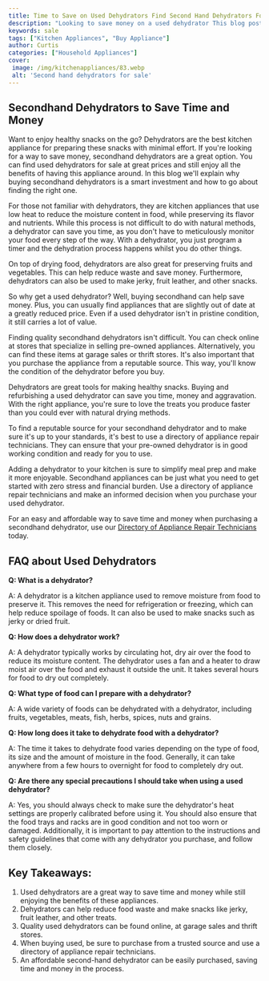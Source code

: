 ```yaml
---
title: Time to Save on Used Dehydrators Find Second Hand Dehydrators For Sale
description: "Looking to save money on a used dehydrator This blog post will show you where to find great deals on second hand dehydrators for sale Get all the information you need to start dehydrating today"
keywords: sale
tags: ["Kitchen Appliances", "Buy Appliance"]
author: Curtis
categories: ["Household Appliances"]
cover: 
 image: /img/kitchenappliances/83.webp
 alt: 'Second hand dehydrators for sale'
---
```

## Secondhand Dehydrators to Save Time and Money

Want to enjoy healthy snacks on the go? Dehydrators are the best kitchen appliance for preparing these snacks with minimal effort. If you're looking for a way to save money, secondhand dehydrators are a great option. You can find used dehydrators for sale at great prices and still enjoy all the benefits of having this appliance around. In this blog we'll explain why buying secondhand dehydrators is a smart investment and how to go about finding the right one.

For those not familiar with dehydrators, they are kitchen appliances that use low heat to reduce the moisture content in food, while preserving its flavor and nutrients. While this process is not difficult to do with natural methods, a dehydrator can save you time, as you don't have to meticulously monitor your food every step of the way. With a dehydrator, you just program a timer and the dehydration process happens whilst you do other things.

On top of drying food, dehydrators are also great for preserving fruits and vegetables. This can help reduce waste and save money. Furthermore, dehydrators can also be used to make jerky, fruit leather, and other snacks.

So why get a used dehydrator? Well, buying secondhand can help save money. Plus, you can usually find appliances that are slightly out of date at a greatly reduced price. Even if a used dehydrator isn't in pristine condition, it still carries a lot of value.

Finding quality secondhand dehydrators isn't difficult. You can check online at stores that specialize in selling pre-owned appliances. Alternatively, you can find these items at garage sales or thrift stores. It's also important that you purchase the appliance from a reputable source. This way, you'll know the condition of the dehydrator before you buy.

Dehydrators are great tools for making healthy snacks. Buying and refurbishing a used dehydrator can save you time, money and aggravation. With the right appliance, you're sure to love the treats you produce faster than you could ever with natural drying methods. 

To find a reputable source for your secondhand dehydrator and to make sure it's up to your standards, it's best to use a directory of appliance repair technicians. They can ensure that your pre-owned dehydrator is in good working condition and ready for you to use. 

Adding a dehydrator to your kitchen is sure to simplify meal prep and make it more enjoyable. Secondhand appliances can be just what you need to get started with zero stress and financial burden. Use a directory of appliance repair technicians and make an informed decision when you purchase your used dehydrator. 

For an easy and affordable way to save time and money when purchasing a secondhand dehydrator, use our [Directory of Appliance Repair Technicians](./pages/appliance-repair-technicians) today.

## FAQ about Used Dehydrators

**Q: What is a dehydrator?**

A: A dehydrator is a kitchen appliance used to remove moisture from food to preserve it. This removes the need for refrigeration or freezing, which can help reduce spoilage of foods. It can also be used to make snacks such as jerky or dried fruit.

**Q: How does a dehydrator work?**

A: A dehydrator typically works by circulating hot, dry air over the food to reduce its moisture content. The dehydrator uses a fan and a heater to draw moist air over the food and exhaust it outside the unit. It takes several hours for food to dry out completely.


**Q: What type of food can I prepare with a dehydrator?**

A: A wide variety of foods can be dehydrated with a dehydrator, including fruits, vegetables, meats, fish, herbs, spices, nuts and grains.

**Q: How long does it take to dehydrate food with a dehydrator?**

A: The time it takes to dehydrate food varies depending on the type of food, its size and the amount of moisture in the food. Generally, it can take anywhere from a few hours to overnight for food to completely dry out.

**Q: Are there any special precautions I should take when using a used dehydrator?**

A: Yes, you should always check to make sure the dehydrator's heat settings are properly calibrated before using it. You should also ensure that the food trays and racks are in good condition and not too worn or damaged. Additionally, it is important to pay attention to the instructions and safety guidelines that come with any dehydrator you purchase, and follow them closely.

## Key Takeaways:
1. Used dehydrators are a great way to save time and money while still enjoying the benefits of these appliances. 
2. Dehydrators can help reduce food waste and make snacks like jerky, fruit leather, and other treats. 
3. Quality used dehydrators can be found online, at garage sales and thrift stores. 
4. When buying used, be sure to purchase from a trusted source and use a directory of appliance repair technicians.
5. An affordable second-hand dehydrator can be easily purchased, saving time and money in the process.
